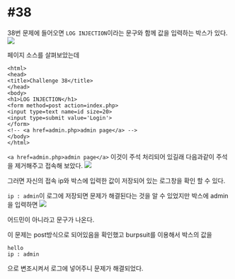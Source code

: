 #38
=
38번 문제에 들어오면 `LOG INJECTION`이라는 문구와 함께 값을 입력하는 박스가 있다.
![](https://postfiles.pstatic.net/MjAxOTExMjJfMjMw/MDAxNTc0NDAzNjU2OTk2.e-nFN-05Obu2daROnQQKXB5Z4x4wgNvmaVW4j92SLeYg.rcEG9RjUTpTcCerRplW34xLnjcsAXiSQdxcuqzp16pwg.JPEG.rlaeoghks823/K-011.jpg?type=w773)

페이지 소스를 살펴보았는데
```
<html>
<head>
<title>Challenge 38</title>
</head>
<body>
<h1>LOG INJECTION</h1>
<form method=post action=index.php>
<input type=text name=id size=20>
<input type=submit value='Login'>
</form>
<!-- <a href=admin.php>admin page</a> -->
</body>
</html>
```

`<a href=admin.php>admin page</a>` 이것이 주석 처리되어 있길래 다음과같이 주석을 제거해주고 접속해 보았다.
![](https://postfiles.pstatic.net/MjAxOTExMjJfMTc0/MDAxNTc0NDAzNjYxMDY5.MNLvhYToaFUcIprmbtTmbfw5thnGja6vvz-fkzzTswIg.pGuOJ65P4W3v-OtpDY_iS_y4itoBKC16Nqg_VlRFIiog.JPEG.rlaeoghks823/K-012.jpg?type=w773)

그러면 자신의 접속 ip와 박스에 입력한 값이 저장되어 있는 로그창을 확인 할 수 있다.

`ip : admin`이 로그에 저장되면 문제가 해결된다는 것을 알 수 있었지만 박스에 admin을 입력하면
![](https://postfiles.pstatic.net/MjAxOTExMjJfODUg/MDAxNTc0NDAzNjY0MTM0.UGdQBGCmjmqhylSgRiNEwVMrQD_KcmNG5U2FW32agdwg.mvfKCKbKA_rZRbGDPhiimc3sW9ddEHzI0NbSuVfVLS8g.JPEG.rlaeoghks823/K-013.jpg?type=w773)

어드민이 아니라고 문구가 나온다.

이 문제는 post방식으로 되어있음을 확인했고 burpsuit를 이용해서 박스의 값을
```
hello
ip : admin
```
으로 변조시켜서 로그에 넣어주니 문제가 해결되었다.
